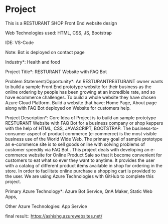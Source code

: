 # Project
This is a RESTURANT SHOP Front End website design

Web Technologies used: HTML, CSS, JS, Bootstrap

IDE: VS-Code

Note: Bot is deployed on contact page

Industry*: Health and food

Project Title*: RESTURANT Website with FAQ Bot

Problem Statement/Opportunity*: 
An RESTURANTRESTURANT owner wants to build a sample Front End prototype website for their business as the online ordering by people has been growing at an incredible rate, and so have ecommerce challenges. To build a whole website they have chosen Azure Cloud Platform. Build a website that have: Home Page, About page along with FAQ Bot deployed on Website for customers help.

Project Description*: 
Core Idea of Project is to build an sample prototype RESTURANT Website with FAQ Bot for a business company or shop keppers with the help of HTML, CSS, JAVASCRIPT, BOOTSTRAP. The business-to-consumer aspect of product commerce (e-commerce) is the most visible business use of the World Wide Web. The primary goal of sample prototype an e-commerce site is to sell goods online with solving problems of customer speedily via FAQ Bot . This project deals with developing an e-commerce website for Online Product Sale so that it become convenient for customers to eat what so ever they want to anytime. It provides the user with a catalog of different product items available in shop for ordering in the store. In order to facilitate online purchase a shopping cart is provided to the user. We are using Azure Technologies with GitHub to complete this project.

Primary Azure Technology*: Azure Bot Service, QnA Maker, Static Web Apps,

Other Azure Technologies: App Service

final result::
https://ashishg.azurewebsites.net/
